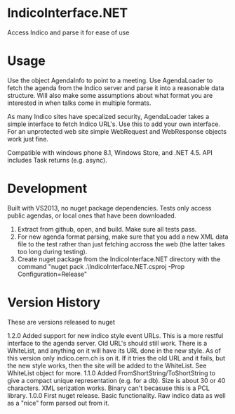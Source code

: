 IndicoInterface.NET
===================

Access Indico and parse it for ease of use

Usage
=====

Use the object AgendaInfo to point to a meeting. Use AgendaLoader to fetch the agenda from the Indico server
and parse it into a reasonable data structure. Will also make some assumptions about what format you are interested
in when talks come in multiple formats.

As many Indico sites have specalized security, AgendaLoader takes a simple interface to fetch Indico URL's.
Use this to add your own interface. For an unprotected web site simple WebRequest and WebResponse objects work
just fine.

Compatible with windows phone 8.1, Windows Store, and .NET 4.5. API includes Task returns (e.g. async).

Development
===========

Built with VS2013, no nuget package dependencies. Tests only access public agendas, or local ones that have been
downloaded.

1. Extract from github, open, and build. Make sure all tests pass.
2. For new agenda format parsing, make sure that you add a new XML data file to the test rather than just fetching
   accross the web (the latter takes too long during testing).
3. Create nuget package from the IndicoInterface.NET directory with the command
   "nuget pack .\IndicoInterface.NET.csproj -Prop Configuration=Release"

Version History
===============
These are versions released to nuget

1.2.0   Added support for new indico style event URLs. This is a more restful interface to the agenda server.
        Old URL's should still work. There is a WhiteList, and anything on it will have its URL done in the new
		style. As of this version only indico.cern.ch is on it. If it tries the old URL and it fails, but the new
		style works, then the site will be added to the WhiteList. See WhiteList object for more.
1.1.0   Added FromShortString/ToShortString to give a compact unique representation (e.g. for a db). Size is about
        30 or 40 characters.
		XML serization works. Binary can't becasuse this is a PCL library.
1.0.0	First nuget release. Basic functionality. Raw indico data as well as a "nice" form parsed out from it.

